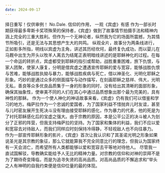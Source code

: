 ```yaml
---
date: 2024-09-17
---
```


择日重写！仅供审例！
No.Dale.
信仰的作用，
一观《宾虚》有感
作为一部长时期获得最多卑斯卡奖项殊荣的保持者，《宾虚》做到了故事情节拍摄手法和精神内涵上完全的三重大胜利。但作为一个无神论者，纵然我为它的场面所震撼，为其情节所吸引，还是无法与其思想产生大的共鸣。
纵观全片，故事分为两条线进行，正如影多所指，明线以宾虚为主角，讲述其历经坎坷，最终复仇成功，而以婴儿在马厩中出生为开头以牧羊人离去为结尾正表明暗线讲述的是耶稣神化的过程。在每一个命运的转折点，宾虚都受到耶稣的指引或帮助，战胜重重困难，旅下仇恨，与家人团聚，使家人康复，分明是借宾虚之遭遇宣传耶稣的爱与宽容，能够战胜仇恨与苦难，能够战胜执拗与暴力，能够战胜疾病与死亡，借以神圣化、光明化耶稣之形象。巧妙的是通过众多的侧面描写与动作描写，在刻画耶稣之慈祥、伟大，光明无私，善良等众多优良品质集于一身的形象的同时，没有给出其清晰的面部形象，确保其抽象性，使审美不同的人们在其心中通过品质想象出那个最为完美的，具有神性的那稣。
作为一个使人神化的神话故事来看，《宾虚》仍有我们可以借鉴和学习的地方。梅萨拉作为一个忠诚的爱国者，为了国家利益不惜抛弃儿时友谊，甚至与儿时密友展开生死决斗没有理由接受耶稣的感化，作为暴力的代表，他的死是为了衬托耶稣感化后的宝虚之强大。由于宗教的原因，本是公平公正的决斗被人为划分了正邪的阵营，但我支持梅萨拉的坚持。为了国家和集体的利益，我们不应以爱和宽容去对待敌人，而我们同样应时刻保持冷得静，不轻视敌人也不向往暴力。
作为一部宣传耶稣形象的影片，《宾虚》首次让我认识和了其圣诺光明之形象如果说圣光是其宗教的象征，那么它就能算我不完全同意比行的理念，但我认为国家终有一天会消亡，而希望所有人类都能够以爱和宽容去平等地对待他人。
尽管我一直试国解驳，导教确实能给予人无比的精神力量。对宗教的信仰和对神的崇拜不是为了期待奇变降临，而是为追寻失贤的高尚品质。对高尚品质的不懈追求和“举头之人有神明的自我约束便是信仰位量的最的体现。

